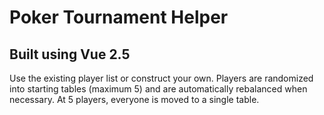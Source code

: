 # Poker Tournament Helper

## Built using Vue 2.5

Use the existing player list or construct your own. Players are randomized into
starting tables (maximum 5) and are automatically rebalanced when necessary.
At 5 players, everyone is moved to a single table.
